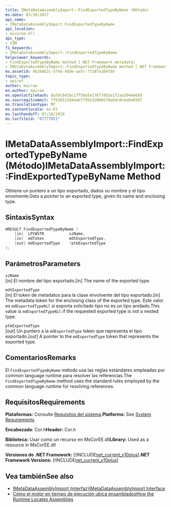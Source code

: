 ```yaml
---
title: IMetaDataAssemblyImport::FindExportedTypeByName (Método)
ms.date: 03/30/2017
api_name:
- IMetaDataAssemblyImport.FindExportedTypeByName
api_location:
- mscoree.dll
api_type:
- COM
f1_keywords:
- IMetaDataAssemblyImport::FindExportedTypeByName
helpviewer_keywords:
- FindExportedTypeByName method [.NET Framework metadata]
- IMetaDataAssemblyImport::FindExportedTypeByName method [.NET Framework metadata]
ms.assetid: 46264b2c-574d-4dde-aafc-77187a104fdd
topic_type:
- apiref
author: mairaw
ms.author: mairaw
ms.openlocfilehash: 8a70c041bc17f58a5e17877dd2e1f2aa2944e689
ms.sourcegitcommit: 7f616512044ab7795e32806578e8dc0c6a0e038f
ms.translationtype: MT
ms.contentlocale: es-ES
ms.lasthandoff: 07/10/2019
ms.locfileid: "67777921"
---
```

# <a name="imetadataassemblyimportfindexportedtypebyname-method"></a><span data-ttu-id="db2a9-102">IMetaDataAssemblyImport::FindExportedTypeByName (Método)</span><span class="sxs-lookup"><span data-stu-id="db2a9-102">IMetaDataAssemblyImport::FindExportedTypeByName Method</span></span>
<span data-ttu-id="db2a9-103">Obtiene un puntero a un tipo exportado, dados su nombre y el tipo envolvente.</span><span class="sxs-lookup"><span data-stu-id="db2a9-103">Gets a pointer to an exported type, given its name and enclosing type.</span></span>  
  
## <a name="syntax"></a><span data-ttu-id="db2a9-104">Sintaxis</span><span class="sxs-lookup"><span data-stu-id="db2a9-104">Syntax</span></span>  
  
```cpp  
HRESULT FindExportedTypeByName (  
    [in]  LPCWSTR           szName,   
    [in]  mdToken           mdtExportedType,   
    [out] mdExportedType    *ptkExportedType  
);  
```  
  
## <a name="parameters"></a><span data-ttu-id="db2a9-105">Parámetros</span><span class="sxs-lookup"><span data-stu-id="db2a9-105">Parameters</span></span>  
 `szName`  
 <span data-ttu-id="db2a9-106">[in] El nombre del tipo exportado.</span><span class="sxs-lookup"><span data-stu-id="db2a9-106">[in] The name of the exported type.</span></span>  
  
 `mdtExportedType`  
 <span data-ttu-id="db2a9-107">[in] El token de metadatos para la clase envolvente del tipo exportado.</span><span class="sxs-lookup"><span data-stu-id="db2a9-107">[in] The metadata token for the enclosing class of the exported type.</span></span> <span data-ttu-id="db2a9-108">Este valor es `mdExportedTypeNil` si exporta solicitado tipo no es un tipo anidado.</span><span class="sxs-lookup"><span data-stu-id="db2a9-108">This value is `mdExportedTypeNil` if the requested exported type is not a nested type.</span></span>  
  
 `ptkExportedType`  
 <span data-ttu-id="db2a9-109">[out] Un puntero a la `mdExportedType` token que representa el tipo exportado.</span><span class="sxs-lookup"><span data-stu-id="db2a9-109">[out] A pointer to the `mdExportedType` token that represents the exported type.</span></span>  
  
## <a name="remarks"></a><span data-ttu-id="db2a9-110">Comentarios</span><span class="sxs-lookup"><span data-stu-id="db2a9-110">Remarks</span></span>  
 <span data-ttu-id="db2a9-111">El `FindExportedTypeByName` método usa las reglas estándares empleadas por common language runtime para resolver las referencias.</span><span class="sxs-lookup"><span data-stu-id="db2a9-111">The `FindExportedTypeByName` method uses the standard rules employed by the common language runtime for resolving references.</span></span>  
  
## <a name="requirements"></a><span data-ttu-id="db2a9-112">Requisitos</span><span class="sxs-lookup"><span data-stu-id="db2a9-112">Requirements</span></span>  
 <span data-ttu-id="db2a9-113">**Plataformas:** Consulte [Requisitos del sistema](../../../../docs/framework/get-started/system-requirements.md).</span><span class="sxs-lookup"><span data-stu-id="db2a9-113">**Platforms:** See [System Requirements](../../../../docs/framework/get-started/system-requirements.md).</span></span>  
  
 <span data-ttu-id="db2a9-114">**Encabezado**: Cor.h</span><span class="sxs-lookup"><span data-stu-id="db2a9-114">**Header:** Cor.h</span></span>  
  
 <span data-ttu-id="db2a9-115">**Biblioteca:** Usar como un recurso en MsCorEE.dll</span><span class="sxs-lookup"><span data-stu-id="db2a9-115">**Library:** Used as a resource in MsCorEE.dll</span></span>  
  
 <span data-ttu-id="db2a9-116">**Versiones de .NET Framework:** [!INCLUDE[net_current_v10plus](../../../../includes/net-current-v10plus-md.md)]</span><span class="sxs-lookup"><span data-stu-id="db2a9-116">**.NET Framework Versions:** [!INCLUDE[net_current_v10plus](../../../../includes/net-current-v10plus-md.md)]</span></span>  
  
## <a name="see-also"></a><span data-ttu-id="db2a9-117">Vea también</span><span class="sxs-lookup"><span data-stu-id="db2a9-117">See also</span></span>

- [<span data-ttu-id="db2a9-118">IMetaDataAssemblyImport (interfaz)</span><span class="sxs-lookup"><span data-stu-id="db2a9-118">IMetaDataAssemblyImport Interface</span></span>](../../../../docs/framework/unmanaged-api/metadata/imetadataassemblyimport-interface.md)
- [<span data-ttu-id="db2a9-119">Cómo el motor en tiempo de ejecución ubica ensamblados</span><span class="sxs-lookup"><span data-stu-id="db2a9-119">How the Runtime Locates Assemblies</span></span>](../../../../docs/framework/deployment/how-the-runtime-locates-assemblies.md)
